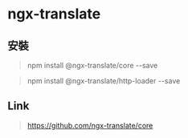 # ngx-translate

## 安裝

> npm install @ngx-translate/core --save

> npm install @ngx-translate/http-loader --save

## Link

> https://github.com/ngx-translate/core